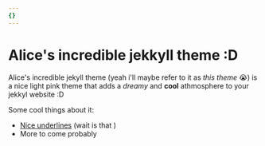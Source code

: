 ```yaml
---
{}
---
```

# Alice's incredible jekkyll theme :D

Alice's incredible jekyll theme (yeah i'll maybe refer to it as _this theme_ :sob:) is a nice light pink theme that adds a _dreamy_ and __cool__ athmosphere to your jekkyl website :D

Some cool things about it:

- <u>Nice underlines</u> (wait is that )
- More to come probably

